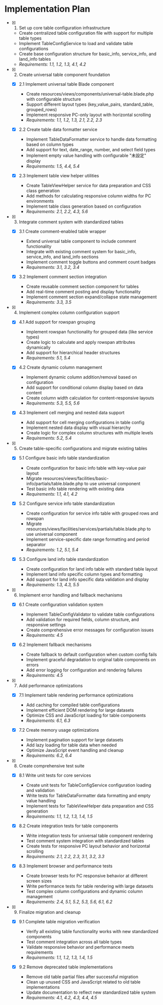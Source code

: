 # Implementation Plan

- [x] 1. Set up core table configuration infrastructure
  - Create centralized table configuration file with support for multiple table types
  - Implement TableConfigService to load and validate table configurations
  - Create base configuration structure for basic_info, service_info, and land_info tables
  - _Requirements: 1.1, 1.2, 1.3, 4.1, 4.2_

- [x] 2. Create universal table component foundation
  - [x] 2.1 Implement universal table Blade component
    - Create resources/views/components/universal-table.blade.php with configurable structure
    - Support different layout types (key_value_pairs, standard_table, grouped_rows)
    - Implement responsive PC-only layout with horizontal scrolling
    - _Requirements: 1.1, 1.2, 1.3, 2.1, 2.2, 2.3_

  - [x] 2.2 Create table data formatter service
    - Implement TableDataFormatter service to handle data formatting based on column types
    - Add support for text, date_range, number, and select field types
    - Implement empty value handling with configurable "未設定" display
    - _Requirements: 1.5, 4.4, 5.4_

  - [x] 2.3 Implement table view helper utilities
    - Create TableViewHelper service for data preparation and CSS class generation
    - Add methods for calculating responsive column widths for PC environments
    - Implement table class generation based on configuration
    - _Requirements: 2.1, 2.2, 4.3, 5.6_

- [x] 3. Integrate comment system with standardized tables
  - [x] 3.1 Create comment-enabled table wrapper
    - Extend universal table component to include comment functionality
    - Integrate with existing comment system for basic_info, service_info, and land_info sections
    - Implement comment toggle buttons and comment count badges
    - _Requirements: 3.1, 3.2, 3.4_

  - [x] 3.2 Implement comment section integration
    - Create reusable comment section component for tables
    - Add real-time comment posting and display functionality
    - Implement comment section expand/collapse state management
    - _Requirements: 3.3, 3.5_

- [x] 4. Implement complex column configuration support
  - [x] 4.1 Add support for rowspan grouping
    - Implement rowspan functionality for grouped data (like service types)
    - Create logic to calculate and apply rowspan attributes dynamically
    - Add support for hierarchical header structures
    - _Requirements: 5.1, 5.4_

  - [x] 4.2 Create dynamic column management
    - Implement dynamic column addition/removal based on configuration
    - Add support for conditional column display based on data content
    - Create column width calculation for content-responsive layouts
    - _Requirements: 5.3, 5.5, 5.6_

  - [x] 4.3 Implement cell merging and nested data support
    - Add support for cell merging configurations in table config
    - Implement nested data display with visual hierarchy
    - Create logic for complex column structures with multiple levels
    - _Requirements: 5.2, 5.4_

- [x] 5. Create table-specific configurations and migrate existing tables
  - [x] 5.1 Configure basic info table standardization
    - Create configuration for basic info table with key-value pair layout
    - Migrate resources/views/facilities/basic-info/partials/table.blade.php to use universal component
    - Test basic info table rendering with existing data
    - _Requirements: 1.1, 4.1, 4.2_

  - [x] 5.2 Configure service info table standardization
    - Create configuration for service info table with grouped rows and rowspan
    - Migrate resources/views/facilities/services/partials/table.blade.php to use universal component
    - Implement service-specific date range formatting and period separator
    - _Requirements: 1.2, 5.1, 5.4_

  - [x] 5.3 Configure land info table standardization
    - Create configuration for land info table with standard table layout
    - Implement land info specific column types and formatting
    - Add support for land info specific data validation and display
    - _Requirements: 1.3, 4.3, 5.5_

- [x] 6. Implement error handling and fallback mechanisms
  - [x] 6.1 Create configuration validation system
    - Implement TableConfigValidator to validate table configurations
    - Add validation for required fields, column structure, and responsive settings
    - Create comprehensive error messages for configuration issues
    - _Requirements: 4.5_

  - [x] 6.2 Implement fallback mechanisms
    - Create fallback to default configuration when custom config fails
    - Implement graceful degradation to original table components on errors
    - Add error logging for configuration and rendering failures
    - _Requirements: 4.5_

- [x] 7. Add performance optimizations
  - [x] 7.1 Implement table rendering performance optimizations
    - Add caching for compiled table configurations
    - Implement efficient DOM rendering for large datasets
    - Optimize CSS and JavaScript loading for table components
    - _Requirements: 6.1, 6.3_

  - [x] 7.2 Create memory usage optimizations
    - Implement pagination support for large datasets
    - Add lazy loading for table data when needed
    - Optimize JavaScript event handling and cleanup
    - _Requirements: 6.2, 6.4_

- [x] 8. Create comprehensive test suite
  - [x] 8.1 Write unit tests for core services
    - Create unit tests for TableConfigService configuration loading and validation
    - Write tests for TableDataFormatter data formatting and empty value handling
    - Implement tests for TableViewHelper data preparation and CSS generation
    - _Requirements: 1.1, 1.2, 1.3, 1.4, 1.5_

  - [x] 8.2 Create integration tests for table components
    - Write integration tests for universal table component rendering
    - Test comment system integration with standardized tables
    - Create tests for responsive PC layout behavior and horizontal scrolling
    - _Requirements: 2.1, 2.2, 2.3, 3.1, 3.2, 3.3_

  - [x] 8.3 Implement browser and performance tests
    - Create browser tests for PC responsive behavior at different screen sizes
    - Write performance tests for table rendering with large datasets
    - Test complex column configurations and dynamic column management
    - _Requirements: 2.4, 5.1, 5.2, 5.3, 5.6, 6.1, 6.2_

- [x] 9. Finalize migration and cleanup
  - [x] 9.1 Complete table migration verification
    - Verify all existing table functionality works with new standardized components
    - Test comment integration across all table types
    - Validate responsive behavior and performance meets requirements
    - _Requirements: 1.1, 1.2, 1.3, 1.4, 1.5_

  - [x] 9.2 Remove deprecated table implementations
    - Remove old table partial files after successful migration
    - Clean up unused CSS and JavaScript related to old table implementations
    - Update documentation to reflect new standardized table system
    - _Requirements: 4.1, 4.2, 4.3, 4.4, 4.5_